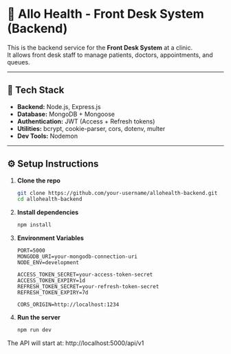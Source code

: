 # 🏥 Allo Health - Front Desk System (Backend)

This is the backend service for the **Front Desk System** at a clinic.  
It allows front desk staff to manage patients, doctors, appointments, and queues.

---

## 🚀 Tech Stack
- **Backend:** Node.js, Express.js  
- **Database:** MongoDB + Mongoose  
- **Authentication:** JWT (Access + Refresh tokens)  
- **Utilities:** bcrypt, cookie-parser, cors, dotenv, multer  
- **Dev Tools:** Nodemon  

---

## ⚙️ Setup Instructions

1. **Clone the repo**
   ```bash
   git clone https://github.com/your-username/allohealth-backend.git
   cd allohealth-backend

2. **Install dependencies**
    ```bash
    npm install

3. **Environment Variables**
    ```env
    PORT=5000
    MONGODB_URI=your-mongodb-connection-uri
    NODE_ENV=development

    ACCESS_TOKEN_SECRET=your-access-token-secret
    ACCESS_TOKEN_EXPIRY=1d
    REFRESH_TOKEN_SECRET=your-refresh-token-secret
    REFRESH_TOKEN_EXPIRY=7d

    CORS_ORIGIN=http://localhost:1234

4. **Run the server**
    ```bash
    npm run dev

The API will start at: http://localhost:5000/api/v1